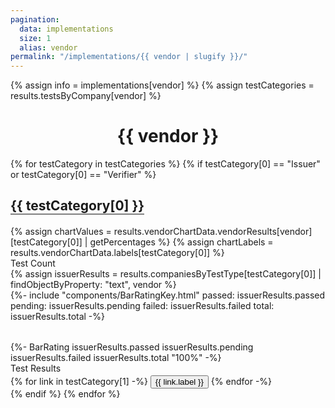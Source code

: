 ```yaml
---
pagination:
  data: implementations
  size: 1
  alias: vendor
permalink: "/implementations/{{ vendor | slugify }}/"
---
```


{% assign info = implementations[vendor] %}
{% assign testCategories = results.testsByCompany[vendor] %}
<h1 style="text-align: center">{{ vendor }}</h1>
{% for testCategory in testCategories %}
<!-- Only showing issuer and verifier statistics -->
{% if testCategory[0] == "Issuer" or testCategory[0] == "Verifier"  %}
<div class="ui very padded segment">
  <h2 style="border-bottom: 2px solid gray; width: fit-content">
    {{ testCategory[0] }}
  </h2>
  <!-- Spider Chart -->
  <div class="ui one column centered grid">
    <div class="column">
      {% assign chartValues = results.vendorChartData.vendorResults[vendor][testCategory[0]] | getPercentages %}
      {% assign chartLabels = results.vendorChartData.labels[testCategory[0]] %}
      <canvas
        class="spider-chart"
        style="max-height: 400px"
        data-chart-values='{{chartValues}}' 
        data-chart-labels='{{chartLabels}}'></canvas>
    </div>
  </div>
  <div class="ui two column grid stackable">
    <div class="column">
      <div class="ui horizontal divider header">
        <span class="ui small grey italic text">Test Count</span>
      </div>
      {% assign issuerResults = results.companiesByTestType[testCategory[0]] | findObjectByProperty: "text", vendor %}
      <div style="display: flex; justify-content: center; margin-bottom: 32px">
      {%- include "components/BarRatingKey.html"
        passed: issuerResults.passed
        pending: issuerResults.pending
        failed: issuerResults.failed
        total: issuerResults.total -%}
      </div>
      <div style="display: flex; justify-content: center">
      {%- BarRating issuerResults.passed issuerResults.pending issuerResults.failed issuerResults.total "100%" -%}
      </div>
    </div>
    <div class="column">
      <div class="ui horizontal divider header">
        <span class="ui small grey italic text">Test Results</span>
      </div>
      {% for link in testCategory[1] -%}
      <button
        style="margin-top: 0.25em"
        class="tiny ui inverted secondary button"
        onclick='location.href="{{link.url}}/{{ link.label | slugify }}"'>
          {{ link.label }}
      </button>
      {% endfor -%}
    </div>
  </div>
</div>
{% endif %}
{% endfor %}